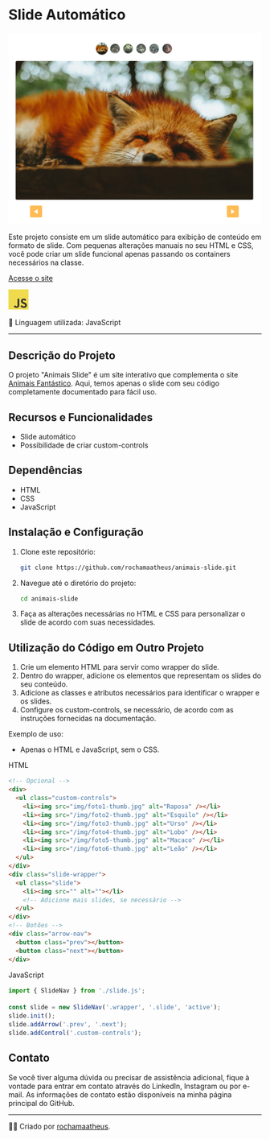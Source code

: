 # Slide Automático

![Site Demo](site_demo.png)

Este projeto consiste em um slide automático para exibição de conteúdo em formato de slide. Com pequenas alterações manuais no seu HTML e CSS, você pode criar um slide funcional apenas passando os containers necessários na classe.

[Acesse o site](https://rochamaatheus.github.io/Animais-Slide/index.html)

![Logo](logo.png)

🚀 Linguagem utilizada: JavaScript

---

## Descrição do Projeto

O projeto "Animais Slide" é um site interativo que complementa o site [Animais Fantástico](https://rochamaatheus.github.io/Animais-Fantasticos/index.html). Aqui, temos apenas o slide com seu código completamente documentado para fácil uso.

## Recursos e Funcionalidades

- Slide automático
- Possibilidade de criar custom-controls

## Dependências

- HTML
- CSS
- JavaScript

## Instalação e Configuração

1. Clone este repositório:

   ```bash
   git clone https://github.com/rochamaatheus/animais-slide.git
   
2. Navegue até o diretório do projeto:

   ```bash
   cd animais-slide
   
3. Faça as alterações necessárias no HTML e CSS para personalizar o slide de acordo com suas necessidades.

## Utilização do Código em Outro Projeto

1. Crie um elemento HTML para servir como wrapper do slide.
2. Dentro do wrapper, adicione os elementos que representam os slides do seu conteúdo.
3. Adicione as classes e atributos necessários para identificar o wrapper e os slides.
4. Configure os custom-controls, se necessário, de acordo com as instruções fornecidas na documentação.

Exemplo de uso:

- Apenas o HTML e JavaScript, sem o CSS.

HTML
```html
<!-- Opcional -->
<div>
  <ul class="custom-controls">
    <li><img src="img/foto1-thumb.jpg" alt="Raposa" /></li>
    <li><img src="/img/foto2-thumb.jpg" alt="Esquilo" /></li>
    <li><img src="/img/foto3-thumb.jpg" alt="Urso" /></li>
    <li><img src="/img/foto4-thumb.jpg" alt="Lobo" /></li>
    <li><img src="/img/foto5-thumb.jpg" alt="Macaco" /></li>
    <li><img src="/img/foto6-thumb.jpg" alt="Leão" /></li>
  </ul>
</div>
<div class="slide-wrapper">
  <ul class="slide">
    <li><img src="" alt=""></li>
    <!-- Adicione mais slides, se necessário -->
  </ul>
</div>
<!-- Botões -->
<div class="arrow-nav">
  <button class="prev"></button>
  <button class="next"></button>
</div>
```
JavaScript
```javascript
import { SlideNav } from './slide.js';

const slide = new SlideNav('.wrapper', '.slide', 'active');
slide.init();
slide.addArrow('.prev', '.next');
slide.addControl('.custom-controls');
```

## Contato

Se você tiver alguma dúvida ou precisar de assistência adicional, fique à vontade para entrar em contato através do LinkedIn, Instagram ou por e-mail. As informações de contato estão disponíveis na minha página principal do GitHub.

---

👨‍💻 Criado por [rochamaatheus](https://github.com/rochamaatheus).
